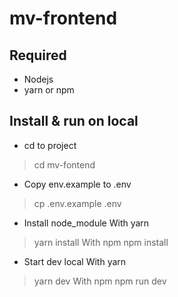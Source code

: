 # mv-frontend

## Required
- Nodejs
- yarn or npm

## Install & run on local

- cd to project
> cd mv-fontend

- Copy env.example to .env
> cp .env.example .env

- Install node_module
With yarn
> yarn install
With npm
> npm install

- Start dev local
With yarn
> yarn dev
With npm
> npm run dev


